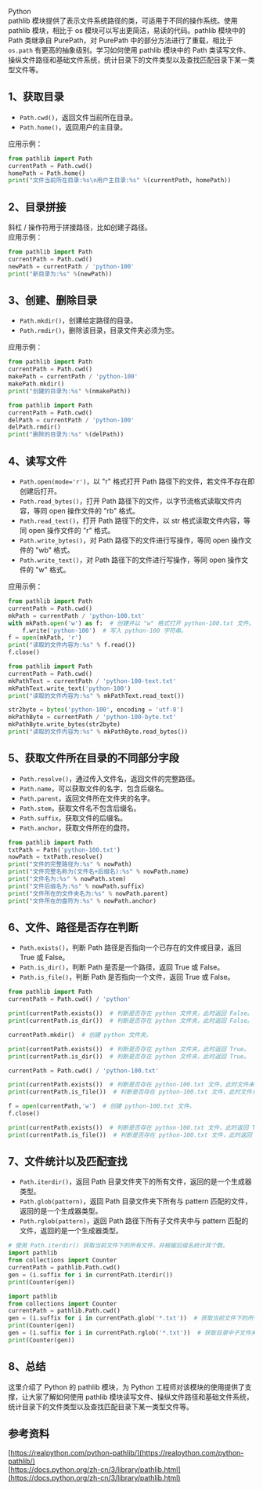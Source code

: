 Python<br />pathlib 模块提供了表示文件系统路径的类，可适用于不同的操作系统。使用 pathlib 模块，相比于 os 模块可以写出更简洁，易读的代码。pathlib 模块中的 Path 类继承自 PurePath，对 PurePath 中的部分方法进行了重载，相比于 `os.path` 有更高的抽象级别。学习如何使用 pathlib 模块中的 Path 类读写文件、操纵文件路径和基础文件系统，统计目录下的文件类型以及查找匹配目录下某一类型文件等。
<a name="zvX9M"></a>
## 1、获取目录

- `Path.cwd()`，返回文件当前所在目录。
- `Path.home()`，返回用户的主目录。

应用示例：
```python
from pathlib import Path
currentPath = Path.cwd()
homePath = Path.home()
print("文件当前所在目录:%s\n用户主目录:%s" %(currentPath, homePath))
```
<a name="bfnGx"></a>
## 2、目录拼接
斜杠 / 操作符用于拼接路径，比如创建子路径。<br />应用示例：
```python
from pathlib import Path
currentPath = Path.cwd()
newPath = currentPath / 'python-100'
print("新目录为:%s" %(newPath))
```
<a name="k3o3w"></a>
## 3、创建、删除目录

- `Path.mkdir()`，创建给定路径的目录。
- `Path.rmdir()`，删除该目录，目录文件夹必须为空。

应用示例：
```python
from pathlib import Path
currentPath = Path.cwd()
makePath = currentPath / 'python-100'
makePath.mkdir()
print("创建的目录为:%s" %(nmakePath))
```
```python
from pathlib import Path
currentPath = Path.cwd()
delPath = currentPath / 'python-100'
delPath.rmdir()
print("删除的目录为:%s" %(delPath))
```
<a name="wEuZh"></a>
## 4、读写文件

- `Path.open(mode='r')`，以 "r" 格式打开 Path 路径下的文件，若文件不存在即创建后打开。
- `Path.read_bytes()`，打开 Path 路径下的文件，以字节流格式读取文件内容，等同 open 操作文件的 "rb" 格式。
- `Path.read_text()`，打开 Path 路径下的文件，以 str 格式读取文件内容，等同 open 操作文件的 "r" 格式。
- `Path.write_bytes()`，对 Path 路径下的文件进行写操作，等同 open 操作文件的 "wb" 格式。
- `Path.write_text()`，对 Path 路径下的文件进行写操作，等同 open 操作文件的 "w" 格式。

应用示例：
```python
from pathlib import Path
currentPath = Path.cwd()
mkPath = currentPath / 'python-100.txt'
with mkPath.open('w') as f:  # 创建并以 "w" 格式打开 python-100.txt 文件。
    f.write('python-100')  # 写入 python-100 字符串。
f = open(mkPath, 'r')
print("读取的文件内容为:%s" % f.read())
f.close()
```
```python
from pathlib import Path
currentPath = Path.cwd()
mkPathText = currentPath / 'python-100-text.txt'
mkPathText.write_text('python-100')
print("读取的文件内容为:%s" % mkPathText.read_text())

str2byte = bytes('python-100', encoding = 'utf-8')
mkPathByte = currentPath / 'python-100-byte.txt'
mkPathByte.write_bytes(str2byte)
print("读取的文件内容为:%s" % mkPathByte.read_bytes())
```
<a name="YlRdr"></a>
## 5、获取文件所在目录的不同部分字段

- `Path.resolve()`，通过传入文件名，返回文件的完整路径。
- `Path.name`，可以获取文件的名字，包含后缀名。
- `Path.parent`，返回文件所在文件夹的名字。
- `Path.stem`，获取文件名不包含后缀名。
- `Path.suffix`，获取文件的后缀名。
- `Path.anchor`，获取文件所在的盘符。
```python
from pathlib import Path
txtPath = Path('python-100.txt')
nowPath = txtPath.resolve()
print("文件的完整路径为:%s" % nowPath)
print("文件完整名称为(文件名+后缀名):%s" % nowPath.name)
print("文件名为:%s" % nowPath.stem)
print("文件后缀名为:%s" % nowPath.suffix)
print("文件所在的文件夹名为:%s" % nowPath.parent)
print("文件所在的盘符为:%s" % nowPath.anchor)
```
<a name="k8I1g"></a>
## 6、文件、路径是否存在判断

- `Path.exists()`，判断 Path 路径是否指向一个已存在的文件或目录，返回 True 或 False。
- `Path.is_dir()`，判断 Path 是否是一个路径，返回 True 或 False。
- `Path.is_file()`，判断 Path 是否指向一个文件，返回 True 或 False。
```python
from pathlib import Path
currentPath = Path.cwd() / 'python'

print(currentPath.exists())  # 判断是否存在 python 文件夹，此时返回 False。
print(currentPath.is_dir())  # 判断是否存在 python 文件夹，此时返回 False。

currentPath.mkdir()  # 创建 python 文件夹。

print(currentPath.exists())  # 判断是否存在 python 文件夹，此时返回 True。
print(currentPath.is_dir())  # 判断是否存在 python 文件夹，此时返回 True。

currentPath = Path.cwd() / 'python-100.txt'

print(currentPath.exists())  # 判断是否存在 python-100.txt 文件，此时文件未创建返回 False。
print(currentPath.is_file())  # 判断是否存在 python-100.txt 文件，此时文件未创建返回 False。

f = open(currentPath,'w')  # 创建 python-100.txt 文件。
f.close()

print(currentPath.exists())  # 判断是否存在 python-100.txt 文件，此时返回 True。
print(currentPath.is_file())  # 判断是否存在 python-100.txt 文件，此时返回 True。
```
<a name="y5n4E"></a>
## 7、文件统计以及匹配查找

- `Path.iterdir()`，返回 Path 目录文件夹下的所有文件，返回的是一个生成器类型。
- `Path.glob(pattern)`，返回 Path 目录文件夹下所有与 pattern 匹配的文件，返回的是一个生成器类型。
- `Path.rglob(pattern)`，返回 Path 路径下所有子文件夹中与 pattern 匹配的文件，返回的是一个生成器类型。
```python
# 使用 Path.iterdir() 获取当前文件下的所有文件，并根据后缀名统计其个数。
import pathlib
from collections import Counter
currentPath = pathlib.Path.cwd()
gen = (i.suffix for i in currentPath.iterdir())
print(Counter(gen))
```
```python
import pathlib
from collections import Counter
currentPath = pathlib.Path.cwd()
gen = (i.suffix for i in currentPath.glob('*.txt'))  # 获取当前文件下的所有 txt 文件，并统计其个数。
print(Counter(gen))
gen = (i.suffix for i in currentPath.rglob('*.txt'))  # 获取目录中子文件夹下的所有 txt 文件，并统计其个数。
print(Counter(gen))
```
<a name="OAT7D"></a>
## 8、总结
这里介绍了 Python 的 pathlib 模块，为 Python 工程师对该模块的使用提供了支撑，让大家了解如何使用 pathlib 模块读写文件、操纵文件路径和基础文件系统，统计目录下的文件类型以及查找匹配目录下某一类型文件等。
<a name="JKDbP"></a>
## 参考资料
[https://realpython.com/python-pathlib/](https://realpython.com/python-pathlib/)<br />[https://docs.python.org/zh-cn/3/library/pathlib.html](https://docs.python.org/zh-cn/3/library/pathlib.html)
